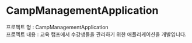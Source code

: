 # CampManagementApplication

프로젝트 명 : CampManagementApplication <br>
프로젝트 내용 : 교육 캠프에서 수강생들을 관리하기 위한 애플리케이션을 개발입니다.
